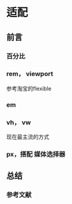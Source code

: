 # 适配

## 前言

### 百分比

### rem， viewport

参考淘宝的flexible

### em

### vh， vw

现在最主流的方式

### px，搭配 媒体选择器

## 总结

### 参考文献
